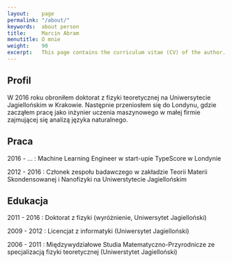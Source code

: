 ```yaml
---
layout:    page
permalink: "/about/"
keywords:  about person
title:     Marcin Abram
menutitle: O mnie
weight:    90
excerpt:   This page contains the curriculum vitae (CV) of the author.
---
```


<center>
<a href="https://github.com/marcinabram" itemprop="sameAs" class="social-github-circled"></a> 
<a href="https://linkedin.com/in/marabram/" itemprop="sameAs" class="social-linkedin"></a> 
</center>

## Profil

W 2016 roku obroniłem doktorat z fizyki teoretycznej na Uniwersytecie Jagiellońskim w Krakowie.
Następnie przeniosłem się do Londynu, gdzie zacząłem pracę jako inżynier uczenia maszynowego
w małej firmie zajmującej się analizą języka naturalnego.

## Praca

2016 - ...
: Machine Learning Engineer w start-upie TypeScore w Londynie

2012 - 2016
: Członek zespołu badawczego w zakładzie Teorii Materii Skondensowanej i Nanofizyki
  na Uniwerstytecie Jagiellońskim


## Edukacja

2011 - 2016
: Doktorat z fizyki (wyróżnienie, Uniwersytet Jagielloński)

2009 - 2012
: Licencjat z informatyki (Uniwersytet Jagielloński)

2006 - 2011
: Międzywydziałowe Studia Matematyczno-Przyrodnicze ze specjalizacją fizyki teoretycznej (Uniwerstytet Jagielloński)



